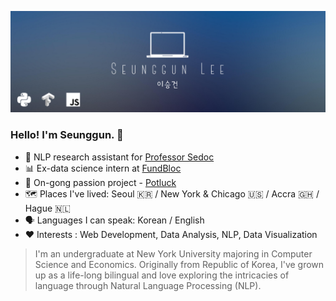 ![Header](https://raw.githubusercontent.com/seungguini/seungguini/main/minimalist_profile.png?token=AH3EB6SYHPM7OXPWWRKA7MLAG6C4I "Header")

### Hello! I'm Seunggun. 👋
- 🔬 NLP research assistant for [Professor Sedoc](https://www.stern.nyu.edu/faculty/bio/joao-sedoc)
- 📊 Ex-data science intern at [FundBloc](http://fundbloc.io/)
- 🎨 On-gong passion project - [Potluck](https://github.com/software-students-fall2021/project-setup-potluck)
- 🗺️ Places I've lived: Seoul 🇰🇷 / New York & Chicago 🇺🇸 / Accra 🇬🇭 / Hague 🇳🇱
- 🗣️ Languages I can speak: Korean / English
- ❤️ Interests : Web Development, Data Analysis, NLP, Data Visualization
> I'm an undergraduate at New York University majoring in Computer Science and Economics. Originally from Republic of Korea, I've grown up as a life-long bilingual and love exploring the intricacies of language through Natural Language Processing (NLP).

